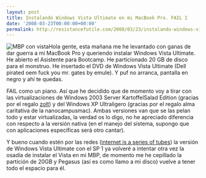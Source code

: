 ```yaml
---
layout: post
title: Instalando Windows Vista Ultimate en mi MacBook Pro. FAIL I
date: '2008-03-23T00:00:00+00:00'
permalink: http://resistancefutile.com/2008/03/23/instalando-windows-vista-ultimate-en-mi-macbook-pro-fail-i/
---
```

<img src='http://resistancefutile.com/wp-content/zz2e0155ac.jpg' alt='MBP con vista' class="derecha" />Hola gente, esta mañana me he levantado con ganas de dar guerra a mi MacBook Pro y queriendo instalar Windows Vista Ultimate. He abierto el Asistente para Bootcamp. He particionado 20 GB de disco para el monstruo. He insertado el DVD de Windows Vista Ultimate (Dell pirated oem fuck you mr. gates by emule). Y puf no arranca, pantalla en negro y ahí te quedas. 

FAIL como un piano. Así que he decidido que de momento voy a tirar con las virtualizaciones de Windows 2003 Server KartoffelSalad Edition (gracias por el regalo <a href="http://lordzoltan.gafapasta.com/">zolt</a>) y del Windows XP Ultraligero (gracias por el regalo alma caritativa de la nanocampusmac). Ambas versiones van que se las pelan todo y estar virtualizadas, la verdad os lo digo, no he apreciado diferencia con respecto a la versión nativa (en el manejo del sistema, supongo que con aplicaciones específicas será otro cantar).

Y bueno cuando estén por las redes (<a href="http://www.youtube.com/watch?v=_cZC67wXUTs&feature=related">internet is a series of tubes</a>) la versión de Windows Vista Ultimate con el SP 1 ya volveré a intentar otra vez la osadía de instalar el Vista en mi MBP, de momento me he cepillado la partición de 20GB y Pegasus (así es como llamo a mi disco) vuelve a tener todo el espacio para él.
